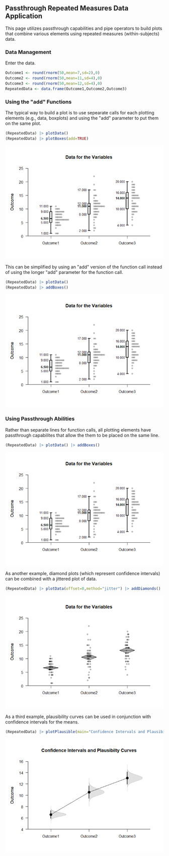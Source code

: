 ## Passthrough Repeated Measures Data Application

This page utilizes passthrough capabilities and pipe operators to build plots that combine various elements using repeated measures (within-subjects) data.

### Data Management

Enter the data.

```r
Outcome1 <- round(rnorm(50,mean=7,sd=2),0)
Outcome2 <- round(rnorm(50,mean=11,sd=4),0)
Outcome3 <- round(rnorm(50,mean=12,sd=4),0)
RepeatedData <- data.frame(Outcome1,Outcome2,Outcome3)
```


### Using the "add" Functions

The typical way to build a plot is to use sepearate calls for each plotting elements (e.g., data, boxplots) and using the "add" parameter to put them on the same plot.

```r
(RepeatedData) |> plotData() 
(RepeatedData) |> plotBoxes(add=TRUE)
```

![](figures/Passthrough-Repeated-Traditional-1.png)<!-- -->

This can be simplified by using an "add" version of the function call instead of using the longer "add" parameter for the function call.

```r
(RepeatedData) |> plotData() 
(RepeatedData) |> addBoxes()
```

![](figures/Passthrough-Repeated-Add-1.png)<!-- -->

### Using Passthrough Abilities

Rather than separate lines for function calls, all plotting elements have passthrough capabilites that allow the them to be placed on the same line.

```r
(RepeatedData) |> plotData() |> addBoxes()
```

![](figures/Passthrough-Repeated-PassthroughA-1.png)<!-- -->

As another example, diamond plots (which represent confidence intervals) can be combined with a jittered plot of data.

```r
(RepeatedData) |> plotData(offset=0,method="jitter") |> addDiamonds()
```

![](figures/Passthrough-Repeated-PassthroughB-1.png)<!-- -->

As a third example, plausibility curves can be used in conjunction with confidence intervals for the means.

```r
(RepeatedData) |> plotPlausible(main="Confidence Intervals and Plausibilty Curves",offset=0) |> addIntervals(values=FALSE)
```

![](figures/Passthrough-Repeated-PassthroughC-1.png)<!-- -->
